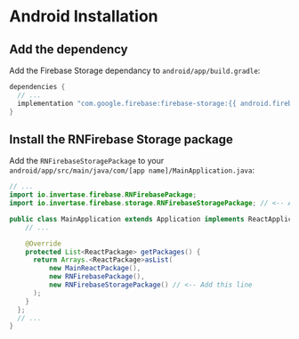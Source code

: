 # Android Installation

## Add the dependency

Add the Firebase Storage dependancy to `android/app/build.gradle`:

```groovy
dependencies {
  // ...
  implementation "com.google.firebase:firebase-storage:{{ android.firebase.version }}"
}
```

## Install the RNFirebase Storage package

Add the `RNFirebaseStoragePackage` to your `android/app/src/main/java/com/[app name]/MainApplication.java`:

```java
// ...
import io.invertase.firebase.RNFirebasePackage;
import io.invertase.firebase.storage.RNFirebaseStoragePackage; // <-- Add this line

public class MainApplication extends Application implements ReactApplication {
    // ...

    @Override
    protected List<ReactPackage> getPackages() {
      return Arrays.<ReactPackage>asList(
          new MainReactPackage(),
          new RNFirebasePackage(),
          new RNFirebaseStoragePackage() // <-- Add this line
      );
    }
  };
  // ...
}
```
